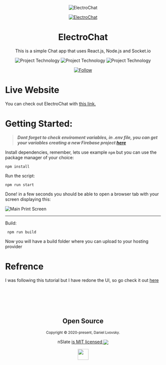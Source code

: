 <p align="center">
    <img src="./client/public/favicon.ico" alt="ElectroChat" />
<p>
<p align="center">
    <a href="https://electrochat.netlify.app/" target="_blank">
      <img src="https://img.shields.io/website?label=ElectroChat.com&style=for-the-badge&url=https://electrochat.netlify.app/&logo=netlify&color=4ECCA3" alt="ElectroChat" />
    </a>
</p>
<h1 align="center">
    ElectroChat
</h1>
<p align="center">This is a simple Chat app that uses React.js, Node.js and Socket.io</p>

<p align="center">
  <img src="https://img.shields.io/badge/enviroment-node.js-339933?&logo=node.js" alt="Project Technology" />
  <img src="https://img.shields.io/badge/language-javascript-F7DF1E?&logo=javascript" alt="Project Technology" />
  <img src="https://img.shields.io/badge/framework-react.js-61DAFB?&logo=react" alt="Project Technology" />
</p>

<p align="center">
    <a href="https://www.linkedin.com/in/daniel-lvovsky/" target="_blank">
      <img src="https://img.shields.io/twitter/url?label=Connect%20%40DanielLvovsky&logo=linkedin&url=https://www.linkedin.com/in/daniel-lvovsky/" alt="Follow" />
    </a>
</p>

# Live Website
You can check out ElectroChat with [this link.](https://electrochat.netlify.app/)

# Getting Started:
>  _**Dont forget to check enviroment variables, in .env file, you can get your variables creating a new Firebase project [here](https://console.firebase.google.com/)**_

    
Install dependencies, remember, lets use example `npm` but you can use the package manager of your choice:

    npm install
    
Run the script:

    npm run start
    
Done! in a few seconds you should be able to open a browser tab with your screen displaying this:   


![Main Print Screen](https://daniellvovsky.com/static/c972e63ad53a4053abfabd8fff51569e/91fa7/nSlate-01.webp)

---

Build:

     npm run build
   
Now you will have a build folder where you can upload to your hosting provider


    
    
# Refrence

I was following this tutorial but I have redone the UI, so go check it out [here](https://www.youtube.com/watch?v=ZwFA3YMfkoc)

<br>
<br>
<br>
<br>

<h2 align="center">
  Open Source
</h2>
<p align="center">
  <sub>Copyright © 2020-present, Daniel Lvovsky.</sub>
</p>
<p align="center">nSlate <a href="https://github.com/DanielLvovsky/nSlate/blob/master/LICENSE.md">is MIT licensed <img align="center" src="https://img.icons8.com/color/20/000000/open-source--v1.png"/> </a></p>
<p align="center">
  <img src="./src/assets/logo192.png" width="35" />
</p>
